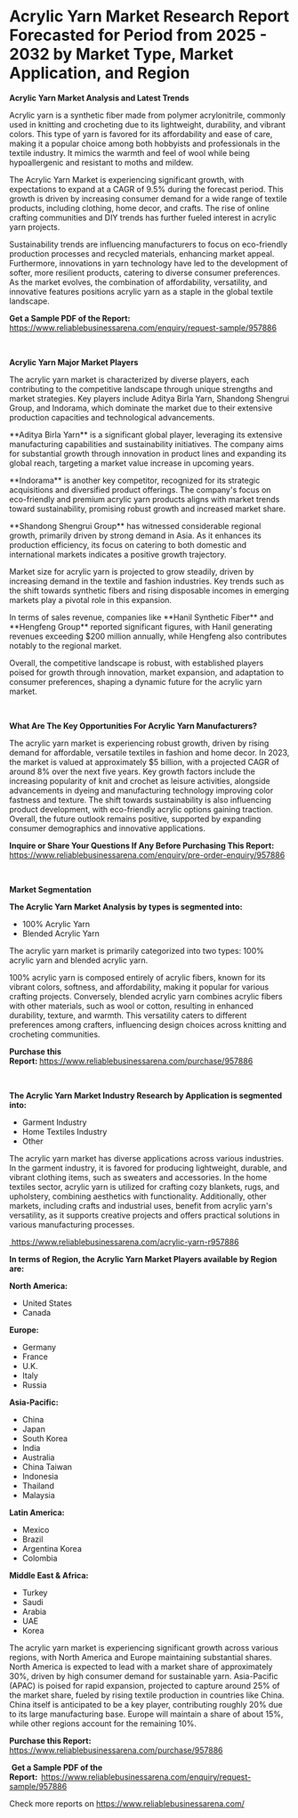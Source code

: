 <p><h1>Acrylic Yarn Market Research Report Forecasted for Period from 2025 -  2032 by Market Type, Market Application, and Region</h1></p><p><strong>Acrylic Yarn Market Analysis and Latest Trends</strong></p>
<p><p>Acrylic yarn is a synthetic fiber made from polymer acrylonitrile, commonly used in knitting and crocheting due to its lightweight, durability, and vibrant colors. This type of yarn is favored for its affordability and ease of care, making it a popular choice among both hobbyists and professionals in the textile industry. It mimics the warmth and feel of wool while being hypoallergenic and resistant to moths and mildew.</p><p>The Acrylic Yarn Market is experiencing significant growth, with expectations to expand at a CAGR of 9.5% during the forecast period. This growth is driven by increasing consumer demand for a wide range of textile products, including clothing, home decor, and crafts. The rise of online crafting communities and DIY trends has further fueled interest in acrylic yarn projects. </p><p>Sustainability trends are influencing manufacturers to focus on eco-friendly production processes and recycled materials, enhancing market appeal. Furthermore, innovations in yarn technology have led to the development of softer, more resilient products, catering to diverse consumer preferences. As the market evolves, the combination of affordability, versatility, and innovative features positions acrylic yarn as a staple in the global textile landscape.</p></p>
<p><strong>Get a Sample PDF of the Report:&nbsp;</strong> <a href="https://www.reliablebusinessarena.com/enquiry/request-sample/957886?utm_campaign=1143&utm_medium=2&utm_source=Github&utm_content=ia&utm_term=31032025&utm_id=acrylic-yarn">https://www.reliablebusinessarena.com/enquiry/request-sample/957886</a></p>
<p>&nbsp;</p>
<p><strong>Acrylic Yarn Major Market Players</strong></p>
<p><p>The acrylic yarn market is characterized by diverse players, each contributing to the competitive landscape through unique strengths and market strategies. Key players include Aditya Birla Yarn, Shandong Shengrui Group, and Indorama, which dominate the market due to their extensive production capacities and technological advancements.</p><p>**Aditya Birla Yarn** is a significant global player, leveraging its extensive manufacturing capabilities and sustainability initiatives. The company aims for substantial growth through innovation in product lines and expanding its global reach, targeting a market value increase in upcoming years.</p><p>**Indorama** is another key competitor, recognized for its strategic acquisitions and diversified product offerings. The company's focus on eco-friendly and premium acrylic yarn products aligns with market trends toward sustainability, promising robust growth and increased market share.</p><p>**Shandong Shengrui Group** has witnessed considerable regional growth, primarily driven by strong demand in Asia. As it enhances its production efficiency, its focus on catering to both domestic and international markets indicates a positive growth trajectory.</p><p>Market size for acrylic yarn is projected to grow steadily, driven by increasing demand in the textile and fashion industries. Key trends such as the shift towards synthetic fibers and rising disposable incomes in emerging markets play a pivotal role in this expansion.</p><p>In terms of sales revenue, companies like **Hanil Synthetic Fiber** and **Hengfeng Group** reported significant figures, with Hanil generating revenues exceeding $200 million annually, while Hengfeng also contributes notably to the regional market.</p><p>Overall, the competitive landscape is robust, with established players poised for growth through innovation, market expansion, and adaptation to consumer preferences, shaping a dynamic future for the acrylic yarn market.</p></p>
<p>&nbsp;</p>
<p><strong>What Are The Key Opportunities For Acrylic Yarn Manufacturers?</strong></p>
<p><p>The acrylic yarn market is experiencing robust growth, driven by rising demand for affordable, versatile textiles in fashion and home decor. In 2023, the market is valued at approximately $5 billion, with a projected CAGR of around 8% over the next five years. Key growth factors include the increasing popularity of knit and crochet as leisure activities, alongside advancements in dyeing and manufacturing technology improving color fastness and texture. The shift towards sustainability is also influencing product development, with eco-friendly acrylic options gaining traction. Overall, the future outlook remains positive, supported by expanding consumer demographics and innovative applications.</p></p>
<p><strong>Inquire or Share Your Questions If Any Before Purchasing This Report:</strong> <a href="https://www.reliablebusinessarena.com/enquiry/pre-order-enquiry/957886?utm_campaign=1143&utm_medium=2&utm_source=Github&utm_content=ia&utm_term=31032025&utm_id=acrylic-yarn">https://www.reliablebusinessarena.com/enquiry/pre-order-enquiry/957886</a></p>
<p>&nbsp;</p>
<p><strong>Market Segmentation</strong></p>
<p><strong>The Acrylic Yarn Market Analysis by types is segmented into:</strong></p>
<p><ul><li>100% Acrylic Yarn</li><li>Blended Acrylic Yarn</li></ul></p>
<p><p>The acrylic yarn market is primarily categorized into two types: 100% acrylic yarn and blended acrylic yarn. </p><p>100% acrylic yarn is composed entirely of acrylic fibers, known for its vibrant colors, softness, and affordability, making it popular for various crafting projects. Conversely, blended acrylic yarn combines acrylic fibers with other materials, such as wool or cotton, resulting in enhanced durability, texture, and warmth. This versatility caters to different preferences among crafters, influencing design choices across knitting and crocheting communities.</p></p>
<p><strong>Purchase this Report:&nbsp;</strong><a href="https://www.reliablebusinessarena.com/purchase/957886?utm_campaign=1143&utm_medium=2&utm_source=Github&utm_content=ia&utm_term=31032025&utm_id=acrylic-yarn">https://www.reliablebusinessarena.com/purchase/957886</a></p>
<p>&nbsp;</p>
<p><strong>The Acrylic Yarn Market Industry Research by Application is segmented into:</strong></p>
<p><ul><li>Garment Industry</li><li>Home Textiles Industry</li><li>Other</li></ul></p>
<p><p>The acrylic yarn market has diverse applications across various industries. In the garment industry, it is favored for producing lightweight, durable, and vibrant clothing items, such as sweaters and accessories. In the home textiles sector, acrylic yarn is utilized for crafting cozy blankets, rugs, and upholstery, combining aesthetics with functionality. Additionally, other markets, including crafts and industrial uses, benefit from acrylic yarn's versatility, as it supports creative projects and offers practical solutions in various manufacturing processes.</p></p>
<p><a href="https://www.reliablebusinessarena.com/acrylic-yarn-r957886?utm_campaign=1143&utm_medium=2&utm_source=Github&utm_content=ia&utm_term=31032025&utm_id=acrylic-yarn">&nbsp;https://www.reliablebusinessarena.com/acrylic-yarn-r957886</a></p>
<p><strong>In terms of Region, the Acrylic Yarn Market Players available by Region are:</strong></p>
<p>
    <p> <strong> North America: </strong>
        <ul>
            <li>United States</li>
            <li>Canada</li>
        </ul>
        </p> 
    <p> <strong> Europe: </strong>
        <ul>
            <li>Germany</li>
            <li>France</li>
            <li>U.K.</li>
            <li>Italy</li>
            <li>Russia</li>
        </ul>
        </p> 
    <p> <strong> Asia-Pacific: </strong>
        <ul>
            <li>China</li>
            <li>Japan</li>
            <li>South Korea</li>
            <li>India</li>
            <li>Australia</li>
            <li>China Taiwan</li>
            <li>Indonesia</li>
            <li>Thailand</li>
            <li>Malaysia</li>
        </ul>
        </p> 
    <p> <strong> Latin America: </strong>
        <ul>
            <li>Mexico</li>
            <li>Brazil</li>
            <li>Argentina Korea</li>
            <li>Colombia</li>
        </ul>
        </p> 
    <p> <strong> Middle East & Africa: </strong>
        <ul>
            <li>Turkey</li>
            <li>Saudi</li>
            <li>Arabia</li>
            <li>UAE</li>
            <li>Korea</li>
        </ul>
    </p>
    </p>
<p><p>The acrylic yarn market is experiencing significant growth across various regions, with North America and Europe maintaining substantial shares. North America is expected to lead with a market share of approximately 30%, driven by high consumer demand for sustainable yarn. Asia-Pacific (APAC) is poised for rapid expansion, projected to capture around 25% of the market share, fueled by rising textile production in countries like China. China itself is anticipated to be a key player, contributing roughly 20% due to its large manufacturing base. Europe will maintain a share of about 15%, while other regions account for the remaining 10%.</p></p>
<p><strong>Purchase this Report: </strong><a href="https://www.reliablebusinessarena.com/purchase/957886?utm_campaign=1143&utm_medium=2&utm_source=Github&utm_content=ia&utm_term=31032025&utm_id=acrylic-yarn">https://www.reliablebusinessarena.com/purchase/957886</a></p>
<p>&nbsp;<strong>Get a Sample PDF of the Report:&nbsp;&nbsp;</strong><a href="https://www.reliablebusinessarena.com/enquiry/request-sample/957886?utm_campaign=1143&utm_medium=2&utm_source=Github&utm_content=ia&utm_term=31032025&utm_id=acrylic-yarn">https://www.reliablebusinessarena.com/enquiry/request-sample/957886</a></p>
<p><strong></strong></p>
<p>Check more reports on <a href="https://www.reliablebusinessarena.com/?utm_campaign=1143&utm_medium=2&utm_source=Github&utm_content=ia&utm_term=31032025&utm_id=acrylic-yarn">https://www.reliablebusinessarena.com/</a></p>